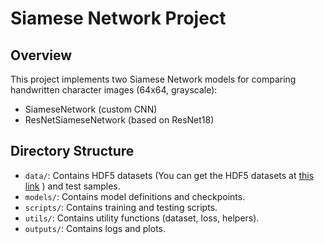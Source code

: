 # Siamese Network Project

## Overview
This project implements two Siamese Network models for comparing handwritten character images (64x64, grayscale):
- SiameseNetwork (custom CNN)
- ResNetSiameseNetwork (based on ResNet18)

## Directory Structure
- `data/`: Contains HDF5 datasets (You can get the HDF5 datasets at [this link](https://drive.google.com/drive/folders/1kTcnoU773tdvbDB94knD6g8Ien8qMhHf)
) and test samples.
- `models/`: Contains model definitions and checkpoints.
- `scripts/`: Contains training and testing scripts.
- `utils/`: Contains utility functions (dataset, loss, helpers).
- `outputs/`: Contains logs and plots.  